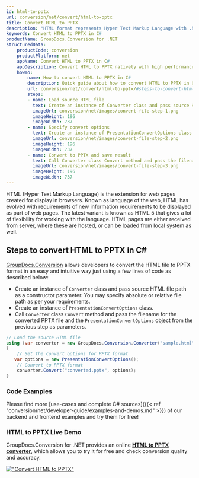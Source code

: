 ```yaml
---
id: html-to-pptx
url: conversion/net/convert/html-to-pptx
title: Convert HTML to PPTX
description: "HTML format represents Hyper Text Markup Language with .html extension. Learn how to convert HTML to PPTX file programmatically in C# language using GroupDocs.Conversion for .NET library."
keywords: Convert HTML to PPTX in C#
productName: GroupDocs.Conversion for .NET
structuredData:
    productCode: conversion
    productPlatform: net
    appName: Convert HTML to PPTX in C#
    appDescription: Convert HTML to PPTX natively with high performance using C# language and server side GroupDocs.Conversion for .NET APIs, without the use of any software like Microsoft or Open Office.
    howTo:
        name: How to convert HTML to PPTX in C# 
        description: Quick guide about how to convert HTML to PPTX in C# with high performance and accuracy.
        url: conversion/net/convert/html-to-pptx/#steps-to-convert-html-to-pptx-in-c
        steps:
        - name: Load source HTML file 
          text: Create an instance of Converter class and pass source HTML file path as a constructor parameter. You may specify absolute or relative file path as per your requirements. 
          imageUrl: conversion/net/images/convert-file-step-1.png
          imageHeight: 196
          imageWidth: 737
        - name: Specify convert options 
          text: Create an instance of PresentationConvertOptions class.
          imageUrl: conversion/net/images/convert-file-step-2.png
          imageHeight: 196
          imageWidth: 737
        - name: Convert to PPTX and save result 
          text: Call Converter class Convert method and pass the filename for the converted HTML file and the PresentationConvertOptions object from the previous step as parameters.
          imageUrl: conversion/net/images/convert-file-step-3.png
          imageHeight: 196
          imageWidth: 737
---
```


HTML (Hyper Text Markup Language) is the extension for web pages created for display in browsers. Known as language of the web, HTML has evolved with requirements of new information requirements to be displayed as part of web pages. The latest variant is known as HTML 5 that gives a lot of flexibility for working with the language. HTML pages are either received from server, where these are hosted, or can be loaded from local system as well.

## Steps to convert HTML to PPTX in C#

[GroupDocs.Conversion](https://products.groupdocs.com/conversion/net) allows developers to convert the HTML file to PPTX format in an easy and intuitive way just using a few lines of code as described below:

* Create an instance of `Converter` class and pass source HTML file path as a constructor parameter. You may specify absolute or relative file path as per your requirements. 
* Create an instance of `PresentationConvertOptions` class.
* Call `Converter` class `Convert` method and pass the filename for the converted PPTX file and the `PresentationConvertOptions` object from the previous step as parameters.

```csharp
// Load the source HTML file
using (var converter = new GroupDocs.Conversion.Converter("sample.html"))
{
    // Set the convert options for PPTX format
   var options = new PresentationConvertOptions();
    // Convert to PPTX format
    converter.Convert("converted.pptx", options);
}
```

### Code Examples

Please find more [use-cases and complete C# sources]({{< ref "conversion/net/developer-guide/examples-and-demos.md" >}}) of our backend and frontend examples and try them for free!

### HTML to PPTX Live Demo

GroupDocs.Conversion for .NET provides an online [**HTML to PPTX converter**](https://products.groupdocs.app/conversion/html-to-pptx), which allows you to try it for free and check conversion quality and accuracy.

[!["Convert HTML to PPTX"](conversion/net/images/convert-to-pptx/convert-html-to-pptx.png)](https://products.groupdocs.app/conversion/html-to-pptx)